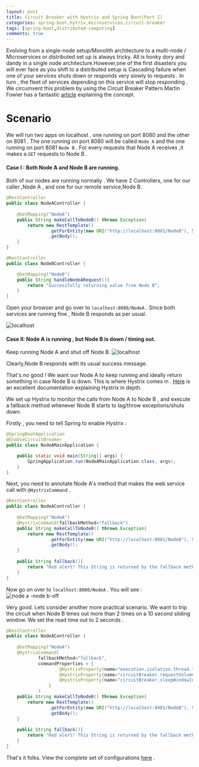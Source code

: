 ```yaml
---
layout: post
title: Circuit Breaker with Hystrix and Spring Boot(Part I)
categories: spring-boot,hytrix,microservices,circuit-breaker
tags: [spring-boot,distributed-computing]
comments: true
---
```


Evolving from a single-node setup/Monolith architecture to a multi-node / Microservices or distributed set up is always tricky.
All is honky dory and dandy in a single node architecture.However,one of the first disasters you will ever face as you shift to a distributed setup is Cascading failure when one of your services shuts down or responds very slowly to requests . In turn , the fleet of services depending on this service will stop responding . 
We circumvent this problem by using the Circuit Breaker Pattern.Martin Fowler has a fantastic [article](http://martinfowler.com/bliki/CircuitBreaker.html) explaining the concept.

# Scenario

We will run two apps on localhost , one running on port 8080 and the other on 8081 . The one running on port 8080 will be called `Node A` and the one running on port 8081 `Node B` . For every requests that Node A receives ,it makes a `GET` requests to Node B .

#### Case I : Both Node A and Node B are running.

Both of our nodes are running normally . 
We have 2 Controllers, one for our caller ,Node A , and one for our remote service,Node B.


```java
@RestController
public class NodeAController {
	
	@GetMapping("NodeA")
	public String makeCallToNodeB() throws Exception{
		return new RestTemplate()
				.getForEntity(new URI("http://localhost:8081/NodeB"), String.class)
				.getBody();
	}
}
```

```java
@RestController
public class NodeBController {

	@GetMapping("NodeB")
	public String handleNodeARequest(){
		return "Successfully returning value from Node B";
	}
}
```

Open your browser and go over to `localhost:8080/NodeA` . Since both services are running fine , Node B responds as per usual.

![localhost](https://cloud.githubusercontent.com/assets/7692552/19620808/19719260-98a2-11e6-9fb2-a9accd3154ca.png "localhost")

#### Case II: Node A is running , but Node B is down / timing out.

Keep running Node A and shut off Node B. 
![localhost](https://cloud.githubusercontent.com/assets/7692552/19620836/9430a8ec-98a2-11e6-91d2-26f38f71129e.png "localhost")

Clearly,Node B responds with its usual success message.

That's no good ! We want our Node A to keep running and ideally return something in case Node B is down.
This is where Hystrix comes in . [Here](https://github.com/Netflix/Hystrix/wiki) is an excellent documentation explaining Hystrix in depth.

We set up Hystrix to monitor the calls from Node A to Node B , and execute a fallback method whenever Node B starts to lag/throw exceptions/shuts down.

Firstly , you need to tell Spring to enable Hystrix : 

```java
@SpringBootApplication
@EnableCircuitBreaker
public class NodeAMainApplication {

	public static void main(String[] args) {
		SpringApplication.run(NodeAMainApplication.class, args);
	}
}
```

Next, you need to annotate Node A's method that makes the web service call with `@HystrixCommand` .

```java
@RestController
public class NodeAController {
	
	@GetMapping("NodeA")
	@HystrixCommand(fallbackMethod="fallback")
	public String makeCallToNodeB() throws Exception{
		return new RestTemplate()
				.getForEntity(new URI("http://localhost:8081/NodeB"), String.class)
				.getBody();
	}
	
	public String fallback(){
		return "Red alert! This String is returned by the fallback method";
	}
}
```

Now go on over to `localhost:8080/NodeA` . You will see :
![node a -node b-off](https://cloud.githubusercontent.com/assets/7692552/19620894/01fc5956-98a4-11e6-907c-06a833bef879.png)

Very good. Lets consider another more practical scenario. We want to trip the circuit when Node B times out more than 2 times on a 10 second sliding window. We set the read time out to 2 seconds .

```java
@RestController
public class NodeAController {
	
	@GetMapping("NodeA")
	@HystrixCommand(
			fallbackMethod="fallback",
			commandProperties = {
					@HystrixProperty(name="execution.isolation.thread.timeoutInMilliseconds",value="1600"),
					@HystrixProperty(name="circuitBreaker.requestVolumeThreshold",value="2"),
					@HystrixProperty(name="circuitBreaker.sleepWindowInMilliseconds",value="10000")
				}
			)
	public String makeCallToNodeB() throws Exception{
		return new RestTemplate()
				.getForEntity(new URI("http://localhost:8081/NodeB"), String.class)
				.getBody();
	}
	
	public String fallback(){
		return "Red alert! This String is returned by the fallback method";
	}
}
```

That's it folks. View the complete set of configurations [here](https://github.com/Netflix/Hystrix/wiki/Configuration) .



